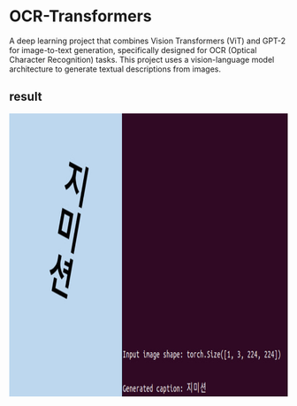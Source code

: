 # OCR-Transformers
A deep learning project that combines Vision Transformers (ViT) and GPT-2 for image-to-text generation, specifically designed for OCR (Optical Character Recognition) tasks. This project uses a vision-language model architecture to generate textual descriptions from images.

## result
<img src="https://github.com/gmission-official/OCR-Transformers/blob/main/assets/result.jpg" width="1024" height="512">
